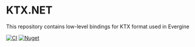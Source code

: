 # KTX.NET
This repository contains low-level bindings for KTX format used in Evergine

[![CI](https://github.com/EvergineTeam/KTX.NET/actions/workflows/build-nugets.yml/badge.svg)](https://github.com/EvergineTeam/KTX.NET/actions/workflows/build-nugets.yml)
[![Nuget](https://img.shields.io/nuget/v/Evergine.Bindings.KTX?logo=nuget)](https://www.nuget.org/packages/Evergine.Bindings.KTX)
